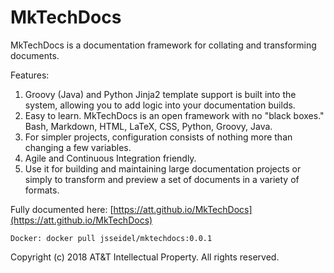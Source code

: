 # MkTechDocs

MkTechDocs is a documentation framework for collating and transforming documents.

Features:

1. Groovy (Java) and Python Jinja2 template support is built into the system, allowing you to add logic into your documentation builds.
2. Easy to learn. MkTechDocs is an open framework with no "black boxes." Bash, Markdown, HTML, LaTeX, CSS, Python, Groovy, Java.
3. For simpler projects, configuration consists of nothing more than changing a few variables.
4. Agile and Continuous Integration friendly.
5. Use it for building and maintaining large documentation projects or simply to transform and preview a set of documents in a variety of formats.

Fully documented here: [https://att.github.io/MkTechDocs](https://att.github.io/MkTechDocs)

`Docker: docker pull jsseidel/mktechdocs:0.0.1`

Copyright (c) 2018 AT&T Intellectual Property. All rights reserved.
